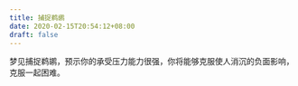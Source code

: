 ```yaml
---
title: 捕捉鹈鹕
date: 2020-02-15T20:54:12+08:00
draft: false
---
```


梦见捕捉鹈鹕，预示你的承受压力能力很强，你将能够克服使人消沉的负面影响，克服一起困难。<br>
